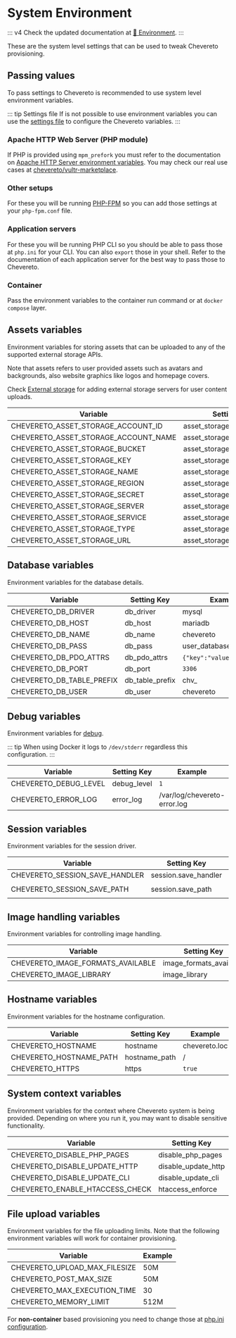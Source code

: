 # System Environment

::: v4
Check the updated documentation at [🗿 Environment](https://v4-docs.chevereto.com/application/configuration/environment.html).
:::

These are the system level settings that can be used to tweak Chevereto provisioning.

## Passing values

To pass settings to Chevereto is recommended to use system level environment variables.

::: tip Settings file
If is not possible to use environment variables you can use the [settings file](../server/settings-file.md) to configure the Chevereto variables.
:::

### Apache HTTP Web Server (PHP module)

If PHP is provided using `mpm_prefork` you must refer to the documentation on [Apache HTTP Server environment variables](https://httpd.apache.org/docs/current/env.html). You may check our real use cases at [chevereto/vultr-marketplace](https://github.com/chevereto/vultr-marketplace/blob/main/files/var/lib/cloud/scripts/per-instance/provision.sh).

### Other setups

For these you will be running [PHP-FPM](https://www.php.net/manual/en/install.fpm.configuration.php) so you can add those settings at your `php-fpm.conf` file.

### Application servers

For these you will be running PHP CLI so you should be able to pass those at `php.ini` for your CLI. You can also `export` those in your shell. Refer to the documentation of each application server for the best way to pass those to Chevereto.

### Container

Pass the environment variables to the container run command or at `docker compose` layer.

## Assets variables

Environment variables for storing assets that can be uploaded to any of the supported external storage APIs.

Note that assets refers to user provided assets such as avatars and backgrounds, also website graphics like logos and homepage covers.

Check [External storage](../../settings/external-storage.md) for adding external storage servers for user content uploads.

| Variable                             | Setting Key                | Example        |
| ------------------------------------ | -------------------------- | -------------- |
| CHEVERETO_ASSET_STORAGE_ACCOUNT_ID   | asset_storage_account_id   | 123            |
| CHEVERETO_ASSET_STORAGE_ACCOUNT_NAME | asset_storage_account_name | account_name   |
| CHEVERETO_ASSET_STORAGE_BUCKET       | asset_storage_bucket       | bucket         |
| CHEVERETO_ASSET_STORAGE_KEY          | asset_storage_key          | key            |
| CHEVERETO_ASSET_STORAGE_NAME         | asset_storage_name         | assets         |
| CHEVERETO_ASSET_STORAGE_REGION       | asset_storage_region       | us-west-2      |
| CHEVERETO_ASSET_STORAGE_SECRET       | asset_storage_secret       | secret         |
| CHEVERETO_ASSET_STORAGE_SERVER       | asset_storage_server       | server         |
| CHEVERETO_ASSET_STORAGE_SERVICE      | asset_storage_service      | service        |
| CHEVERETO_ASSET_STORAGE_TYPE         | asset_storage_type         | s3             |
| CHEVERETO_ASSET_STORAGE_URL          | asset_storage_url          | `<url>/bucket` |

## Database variables

Environment variables for the database details.

| Variable                  | Setting Key     | Example                  |
| ------------------------- | --------------- | ------------------------ |
| CHEVERETO_DB_DRIVER       | db_driver       | mysql                    |
| CHEVERETO_DB_HOST         | db_host         | mariadb                  |
| CHEVERETO_DB_NAME         | db_name         | chevereto                |
| CHEVERETO_DB_PASS         | db_pass         | user_database_password   |
| CHEVERETO_DB_PDO_ATTRS    | db_pdo_attrs    | `{"key":"value"}` (json) |
| CHEVERETO_DB_PORT         | db_port         | `3306`                   |
| CHEVERETO_DB_TABLE_PREFIX | db_table_prefix | chv_                     |
| CHEVERETO_DB_USER         | db_user         | chevereto                |

## Debug variables

Environment variables for [debug](../troubleshoot/debug.md).

::: tip
When using Docker it logs to `/dev/stderr` regardless this configuration.
:::

| Variable              | Setting Key | Example                      |
| --------------------- | ----------- | ---------------------------- |
| CHEVERETO_DEBUG_LEVEL | debug_level | `1`                          |
| CHEVERETO_ERROR_LOG   | error_log   | /var/log/chevereto-error.log |

## Session variables

Environment variables for the session driver.

| Variable                       | Setting Key          | Example              |
| ------------------------------ | -------------------- | -------------------- |
| CHEVERETO_SESSION_SAVE_HANDLER | session.save_handler | `redis` `files`      |
| CHEVERETO_SESSION_SAVE_PATH    | session.save_path    | `tcp://redis` `/tmp` |

## Image handling variables

Environment variables for controlling image handling.

| Variable                          | Setting Key             | Example                          |
| --------------------------------- | ----------------------- | -------------------------------- |
| CHEVERETO_IMAGE_FORMATS_AVAILABLE | image_formats_available | `'JPG','PNG','BMP','GIF','WEBP'` |
| CHEVERETO_IMAGE_LIBRARY           | image_library           | `imagick` `gd`                   |

## Hostname variables

Environment variables for the hostname configuration.

| Variable                | Setting Key   | Example       |
| ----------------------- | ------------- | ------------- |
| CHEVERETO_HOSTNAME      | hostname      | chevereto.loc |
| CHEVERETO_HOSTNAME_PATH | hostname_path | /             |
| CHEVERETO_HTTPS         | https         | `true`        |

## System context variables

Environment variables for the context where Chevereto system is being provided. Depending on where you run it, you may want to disable sensitive functionality.

| Variable                        | Setting Key         | Example |
| ------------------------------- | ------------------- | ------- |
| CHEVERETO_DISABLE_PHP_PAGES     | disable_php_pages   | `false` |
| CHEVERETO_DISABLE_UPDATE_HTTP   | disable_update_http | `false` |
| CHEVERETO_DISABLE_UPDATE_CLI    | disable_update_cli  | `false` |
| CHEVERETO_ENABLE_HTACCESS_CHECK | htaccess_enforce    | `true`  |

## File upload variables

Environment variables for the file uploading limits. Note that the following environment variables will work for container provisioning.

| Variable                      | Example |
| ----------------------------- | ------- |
| CHEVERETO_UPLOAD_MAX_FILESIZE | 50M     |
| CHEVERETO_POST_MAX_SIZE       | 50M     |
| CHEVERETO_MAX_EXECUTION_TIME  | 30      |
| CHEVERETO_MEMORY_LIMIT        | 512M    |

For **non-container** based provisioning you need to change those at [php.ini configuration](./requirements.md#php-configuration).

